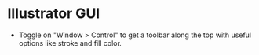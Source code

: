 # Illustrator GUI

- Toggle on "Window > Control" to get a toolbar along the top with useful options like stroke and fill color.